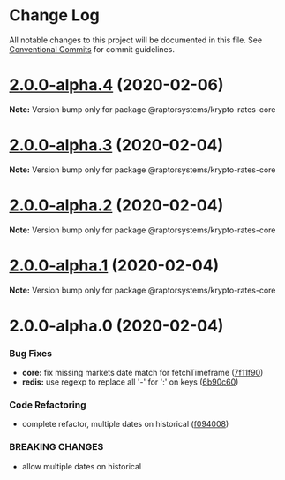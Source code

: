 # Change Log

All notable changes to this project will be documented in this file.
See [Conventional Commits](https://conventionalcommits.org) for commit guidelines.

# [2.0.0-alpha.4](https://github.com/raptorsystems/krypto-rates/compare/@raptorsystems/krypto-rates-core@2.0.0-alpha.3...@raptorsystems/krypto-rates-core@2.0.0-alpha.4) (2020-02-06)

**Note:** Version bump only for package @raptorsystems/krypto-rates-core





# [2.0.0-alpha.3](https://github.com/raptorsystems/krypto-rates/compare/@raptorsystems/krypto-rates-core@2.0.0-alpha.2...@raptorsystems/krypto-rates-core@2.0.0-alpha.3) (2020-02-04)

**Note:** Version bump only for package @raptorsystems/krypto-rates-core





# [2.0.0-alpha.2](https://github.com/raptorsystems/krypto-rates/compare/@raptorsystems/krypto-rates-core@2.0.0-alpha.1...@raptorsystems/krypto-rates-core@2.0.0-alpha.2) (2020-02-04)

**Note:** Version bump only for package @raptorsystems/krypto-rates-core





# [2.0.0-alpha.1](https://github.com/raptorsystems/krypto-rates/compare/@raptorsystems/krypto-rates-core@2.0.0-alpha.0...@raptorsystems/krypto-rates-core@2.0.0-alpha.1) (2020-02-04)

**Note:** Version bump only for package @raptorsystems/krypto-rates-core





# 2.0.0-alpha.0 (2020-02-04)


### Bug Fixes

* **core:** fix missing markets date match for fetchTimeframe ([7f11f90](https://github.com/raptorsystems/krypto-rates/commit/7f11f901f8b83240a2c50ffbec9c93193d3a3f4c))
* **redis:** use regexp to replace all '-' for ':' on keys ([6b90c60](https://github.com/raptorsystems/krypto-rates/commit/6b90c6082820f952d5ac5161ad5dbe6053baae0a))


### Code Refactoring

* complete refactor, multiple dates on historical ([f094008](https://github.com/raptorsystems/krypto-rates/commit/f0940080bb43b12dde2f3795a0623179a59ee29e))


### BREAKING CHANGES

* allow multiple dates on historical
